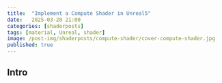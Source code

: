 ```yaml
---
title:  "Implement a Compute Shader in Unreal5"
date:   2025-03-20 21:00
categories: [shaderposts]
tags: [material, Unreal, shader]
image: /post-img/shaderposts/compute-shader/cover-compute-shader.jpg
published: true
---
```


## Intro

<br />



